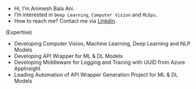 - Hi, I’m Animesh Bala Ani.
- I’m interested in `Deep Learning`, `Computer Vision` and `MLOps`.
- How to reach me? Contact me via [Linkdin](https://www.linkedin.com/in/ani717/).

(Expertise)
- Developing Computer Vision, Machine Learning, Deep Learning and NLP Models
- Developing API Wrapper for ML & DL Models
- Developing Middleware for Logging and Tracing with UUID from Azure AppInsight
- Leading Automation of API Wrapper Generation Project for ML & DL Models
